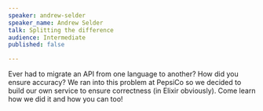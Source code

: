 ```yaml
---
speaker: andrew-selder
speaker_name: Andrew Selder
talk: Splitting the difference
audience: Intermediate
published: false

---
```

<p>Ever had to migrate an API from one language to another? How did you ensure accuracy? We ran into this problem at PepsiCo so we decided to build our own service to ensure correctness (in Elixir obviously). Come learn how we did it and how you can too!</p>